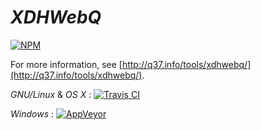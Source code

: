 # *XDHWebQ*

[![NPM](https://nodei.co/npm/xdhwebqnjs.png)](https://nodei.co/npm/xdhwebqnjs/)

For more information, see [http://q37.info/tools/xdhwebq/](http://q37.info/tools/xdhwebq/).

*GNU/Linux* & *OS X* : [![Travis CI](https://travis-ci.org/epeios-q37/xdhwebq-node.png)](https://travis-ci.org/epeios-q37/xdhwebq-node)
 
*Windows* : [![AppVeyor](http://ci.appveyor.com/api/projects/status/github/epeios-q37/xdhwebq-node)](http://ci.appveyor.com/project/epeios-q37/xdhwebq-node)



